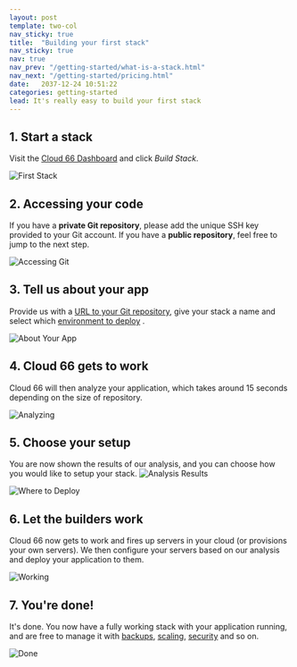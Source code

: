 ```yaml
---
layout: post
template: two-col
nav_sticky: true
title:  "Building your first stack"
nav_sticky: true
nav: true
nav_prev: "/getting-started/what-is-a-stack.html"
nav_next: "/getting-started/pricing.html"
date:   2037-12-24 10:51:22
categories: getting-started
lead: It's really easy to build your first stack
---
```


## 1. Start a stack
Visit the <a href="https://www.cloud66.com/dashboard" target="_blank">Cloud 66 Dashboard</a> and click <i>Build Stack</i>.

![First Stack](http://cdn.cloud66.com.s3.amazonaws.com/images/help/first_stack.png)

## 2. Accessing your code
If you have a <b>private Git repository</b>, please add the unique SSH key provided to your Git account. If you have a <b>public repository</b>, feel free to jump to the next step.

![Accessing Git](http://cdn.cloud66.com.s3.amazonaws.com/images/help/accessing_git.png)

## 3. Tell us about your app
Provide us with a [URL to your Git repository](/how-to/git-url.html), give your stack a name and select which [environment to deploy](/stack-features/stack-envs.html) .

![About Your App](http://cdn.cloud66.com.s3.amazonaws.com/images/help/app_info.png)

## 4. Cloud 66 gets to work
Cloud 66 will then analyze your application, which takes around 15 seconds depending on the size of repository.

![Analyzing](http://cdn.cloud66.com.s3.amazonaws.com/images/help/analyzing_your_app.png)

## 5. Choose your setup
You are now shown the results of our analysis, and you can choose how you would like to setup your stack.
![Analysis Results](http://cdn.cloud66.com.s3.amazonaws.com/images/help/analysis_results.png)

![Where to Deploy](http://cdn.cloud66.com.s3.amazonaws.com/images/help/where_to_deploy.png)

## 6. Let the builders work
Cloud 66 now gets to work and fires up servers in your cloud (or provisions your own servers). We then configure your servers based on our analysis and deploy your application to them.

![Working](http://cdn.cloud66.com.s3.amazonaws.com/images/help/building_app.png)

## 7. You're done!
It's done. You now have a fully working stack with your application running, and are free to manage it with [backups](/stack-features/db-backup.html), [scaling](/stack-features/horizontal-scaling.html), [security](/getting-started/security.html) and so on.

![Done](http://cdn.cloud66.com.s3.amazonaws.com/images/help/app_done.png)